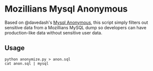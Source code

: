 # Mozillians Mysql Anonymous #

Based on @davedash's
[Mysql Anonymous](https://github.com/davedash/mysql-anonymous), this script
simply filters out sensitive data from a Mozillians MySQL dump so developers
can have production-like data without sensitive user data.

## Usage ##

    python anonymize.py > anon.sql
    cat anon.sql | mysql
